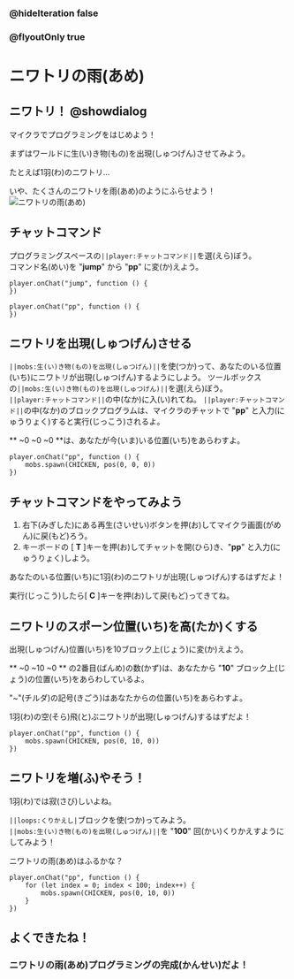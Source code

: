 ### @hideIteration false
### @flyoutOnly true

# ニワトリの雨(あめ)

## ニワトリ！ @showdialog

マイクラでプログラミングをはじめよう！

まずはワールドに生(い)き物(もの)を出現(しゅつげん)させてみよう。

たとえば1羽(わ)のニワトリ... 

いや、たくさんのニワトリを雨(あめ)のようにふらせよう！
![ニワトリの雨(あめ)](https://yutari-club.github.io/mctuto/block/world00/level04/01_ChickenRain.gif)


## チャットコマンド
プログラミングスペースの``||player:チャットコマンド||``を選(えら)ぼう。<br>
コマンド名(めい)を "**jump**" から "**pp**" に変(か)えよう。

```template
player.onChat("jump", function () {	
})
```
```blocks
player.onChat("pp", function () {
})
```


## ニワトリを出現(しゅつげん)させる
``||mobs:生(い)き物(もの)を出現(しゅつげん)||``を使(つか)って、あなたのいる位置(いち)にニワトリが出現(しゅつげん)するようにしよう。
ツールボックスの``||mobs:生(い)き物(もの)を出現(しゅつげん)||``を選(えら)ぼう。<br>
``||player:チャットコマンド||``の中(なか)に入(い)れてね。
``||player:チャットコマンド||``の中(なか)のブロックプログラムは、マイクラのチャットで "**pp**" と入力(にゅうりょく)すると実行(じっこう)されるよ。

** ~0 ~0 ~0 **は、あなたが今(いま)いる位置(いち)をあらわすよ。
```blocks
player.onChat("pp", function () {   
    mobs.spawn(CHICKEN, pos(0, 0, 0))   
})
```

## チャットコマンドをやってみよう
1. 右下(みぎした)にある再生(さいせい)ボタンを押(お)してマイクラ画面(がめん)に戻(もど)ろう。
1. キーボードの [ **T** ]キーを押(お)してチャットを開(ひら)き、"**pp**" と入力(にゅうりょく)しよう。

あなたのいる位置(いち)に1羽(わ)のニワトリが出現(しゅつげん)するはずだよ！

実行(じっこう)したら[ **C** ]キーを押(お)して戻(もど)ってきてね。

## ニワトリのスポーン位置(いち)を高(たか)くする
出現(しゅつげん)位置(いち)を10ブロック上(じょう)に変(か)えよう。

** ~0 ~10 ~0 ** の2番目(ばんめ)の数(かず)は、あなたから "**10**" ブロック上(じょう)の位置(いち)をあらわしているよ。

"~"(チルダ)の記号(きごう)はあなたからの位置(いち)をあらわすよ。

1羽(わ)の空(そら)飛(と)ぶニワトリが出現(しゅつげん)するはずだよ！

```blocks
player.onChat("pp", function () {   
    mobs.spawn(CHICKEN, pos(0, 10, 0))   
})
```

## ニワトリを増(ふ)やそう！
1羽(わ)では寂(さび)しいよね。

``||loops:くりかえし|``ブロックを使(つか)ってみよう。<br>
``||mobs:生(い)き物(もの)を出現(しゅつげん)||``を "**100**" 回(かい)くりかえすようにしてみよう！

ニワトリの雨(あめ)はふるかな？

```blocks
player.onChat("pp", function () {
    for (let index = 0; index < 100; index++) {
        mobs.spawn(CHICKEN, pos(0, 10, 0))
    }
})
```

## よくできたね！
### ニワトリの雨(あめ)プログラミングの完成(かんせい)だよ！

